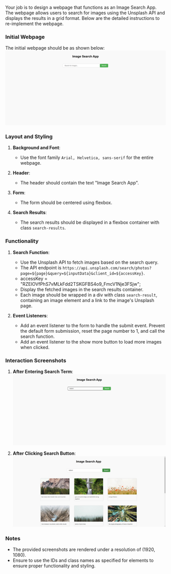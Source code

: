 
Your job is to design a webpage that functions as an Image Search App. The webpage allows users to search for images using the Unsplash API and displays the results in a grid format. Below are the detailed instructions to re-implement the webpage.

### Initial Webpage
The initial webpage should be as shown below:
![initial webpage](./_images/origin.png)

### Layout and Styling
1. **Background and Font**:
   - Use the font family `Arial, Helvetica, sans-serif` for the entire webpage.

2. **Header**:
   - The header should contain the text "Image Search App".
   
3. **Form**:
   - The form should be centered using flexbox.
   
4. **Search Results**:
   - The search results should be displayed in a flexbox container with class `search-results`.
   

### Functionality
1. **Search Function**:
   - Use the Unsplash API to fetch images based on the search query.
   - The API endpoint is `https://api.unsplash.com/search/photos?page=${page}&query=${inputData}&client_id=${accessKey}`.
   - accessKey = "RZEIOVfPhS7vMLkFdd2TSKGFBS4o9_FmcV1Nje3FSjw";
   - Display the fetched images in the search results container.
   - Each image should be wrapped in a div with class `search-result`, containing an image element and a link to the image's Unsplash page.

2. **Event Listeners**:
   - Add an event listener to the form to handle the submit event. Prevent the default form submission, reset the page number to 1, and call the search function.
   - Add an event listener to the show more button to load more images when clicked.

### Interaction Screenshots
1. **After Entering Search Term**:
   ![after entering search term](./_images/after_enter_search_term.png)

2. **After Clicking Search Button**:
   ![after clicking search button](./_images/after_click_search_button.png)


### Notes
- The provided screenshots are rendered under a resolution of (1920, 1080).
- Ensure to use the IDs and class names as specified for elements to ensure proper functionality and styling.
